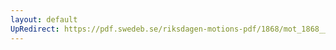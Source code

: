 ```yaml
---
layout: default
UpRedirect: https://pdf.swedeb.se/riksdagen-motions-pdf/1868/mot_1868__ak__00117/mot_1868__ak__00117_001.pdf
---
```

